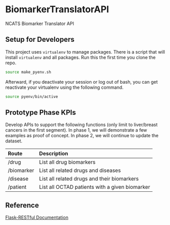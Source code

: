 # BiomarkerTranslatorAPI

NCATS Biomarker Translator API

## Setup for Developers

This project uses `virtualenv` to manage packages. There is a script that
will install `virtualenv` and all packages. Run this the first time you clone
the repo.

```bash
source make_pyenv.sh
```

Afterward, if you deactivate your session or log out of bash, you can get
reactivate your virtualenv using the following command.

```bash
source pyenv/bin/active
```

## Prototype Phase KPIs

Develop APIs to support the following functions (only limit to liver/breast
cancers in the first segment). In phase 1, we will demonstrate a few examples as
proof of concept. In phase 2, we will continue to update the dataset.

| Route                | Description                                     |
|:---------------------|:------------------------------------------------|
| /drug                | List all drug biomarkers                        |
| /biomarker           | List all related drugs and diseases             |
| /disease             | List all related drugs and their biomarkers     |
| /patient             | List all OCTAD patients with a given biomarker  |

## Reference

[Flask-RESTful Documentation](https://flask-restful.readthedocs.io/en/latest/)
